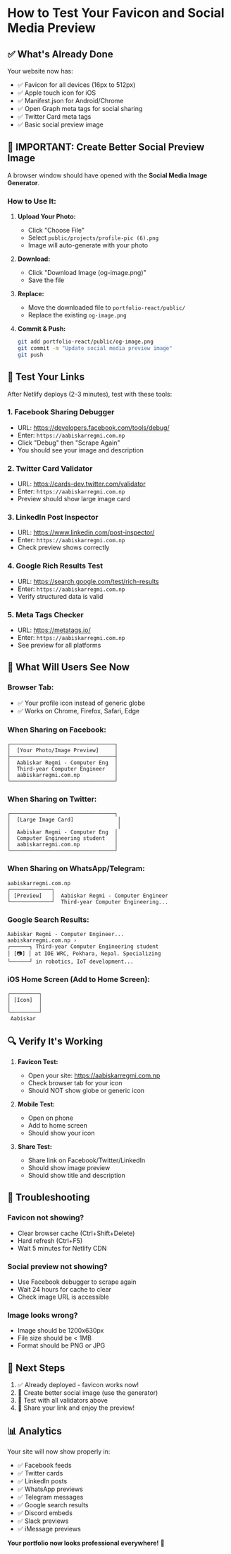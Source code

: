 # How to Test Your Favicon and Social Media Preview

## ✅ What's Already Done

Your website now has:
- ✅ Favicon for all devices (16px to 512px)
- ✅ Apple touch icon for iOS
- ✅ Manifest.json for Android/Chrome
- ✅ Open Graph meta tags for social sharing
- ✅ Twitter Card meta tags
- ✅ Basic social preview image

## 🎨 IMPORTANT: Create Better Social Preview Image

A browser window should have opened with the **Social Media Image Generator**. 

### How to Use It:

1. **Upload Your Photo:**
   - Click "Choose File" 
   - Select `public/projects/profile-pic (6).png`
   - Image will auto-generate with your photo

2. **Download:**
   - Click "Download Image (og-image.png)"
   - Save the file

3. **Replace:**
   - Move the downloaded file to `portfolio-react/public/`
   - Replace the existing `og-image.png`

4. **Commit & Push:**
   ```bash
   git add portfolio-react/public/og-image.png
   git commit -m "Update social media preview image"
   git push
   ```

## 🧪 Test Your Links

After Netlify deploys (2-3 minutes), test with these tools:

### 1. Facebook Sharing Debugger
- URL: https://developers.facebook.com/tools/debug/
- Enter: `https://aabiskarregmi.com.np`
- Click "Debug" then "Scrape Again"
- You should see your image and description

### 2. Twitter Card Validator
- URL: https://cards-dev.twitter.com/validator
- Enter: `https://aabiskarregmi.com.np`
- Preview should show large image card

### 3. LinkedIn Post Inspector
- URL: https://www.linkedin.com/post-inspector/
- Enter: `https://aabiskarregmi.com.np`
- Check preview shows correctly

### 4. Google Rich Results Test
- URL: https://search.google.com/test/rich-results
- Enter: `https://aabiskarregmi.com.np`
- Verify structured data is valid

### 5. Meta Tags Checker
- URL: https://metatags.io/
- Enter: `https://aabiskarregmi.com.np`
- See preview for all platforms

## 📱 What Will Users See Now

### Browser Tab:
- ✅ Your profile icon instead of generic globe
- ✅ Works on Chrome, Firefox, Safari, Edge

### When Sharing on Facebook:
```
┌─────────────────────────────────┐
│  [Your Photo/Image Preview]     │
├─────────────────────────────────┤
│  Aabiskar Regmi - Computer Eng  │
│  Third-year Computer Engineer   │
│  aabiskarregmi.com.np           │
└─────────────────────────────────┘
```

### When Sharing on Twitter:
```
┌─────────────────────────────────┐
│  [Large Image Card]              │
│                                  │
│  Aabiskar Regmi - Computer Eng  │
│  Computer Engineering student   │
│  aabiskarregmi.com.np           │
└─────────────────────────────────┘
```

### When Sharing on WhatsApp/Telegram:
```
aabiskarregmi.com.np
┌─────────────┐
│ [Preview]   │  Aabiskar Regmi - Computer Engineer
└─────────────┘  Third-year Computer Engineering...
```

### Google Search Results:
```
Aabiskar Regmi - Computer Engineer...
aabiskarregmi.com.np ›
┌──────┐ Third-year Computer Engineering student
│ [📷] │ at IOE WRC, Pokhara, Nepal. Specializing
└──────┘ in robotics, IoT development...
```

### iOS Home Screen (Add to Home Screen):
```
┌─────────┐
│ [Icon]  │
│         │
└─────────┘
 Aabiskar
```

## 🔍 Verify It's Working

1. **Favicon Test:**
   - Open your site: https://aabiskarregmi.com.np
   - Check browser tab for your icon
   - Should NOT show globe or generic icon

2. **Mobile Test:**
   - Open on phone
   - Add to home screen
   - Should show your icon

3. **Share Test:**
   - Share link on Facebook/Twitter/LinkedIn
   - Should show image preview
   - Should show title and description

## 🐛 Troubleshooting

### Favicon not showing?
- Clear browser cache (Ctrl+Shift+Delete)
- Hard refresh (Ctrl+F5)
- Wait 5 minutes for Netlify CDN

### Social preview not showing?
- Use Facebook debugger to scrape again
- Wait 24 hours for cache to clear
- Check image URL is accessible

### Image looks wrong?
- Image should be 1200x630px
- File size should be < 1MB
- Format should be PNG or JPG

## 🎯 Next Steps

1. ✅ Already deployed - favicon works now!
2. 🎨 Create better social image (use the generator)
3. 🧪 Test with all validators above
4. 📱 Share your link and enjoy the preview!

## 📊 Analytics

Your site will now show properly in:
- ✅ Facebook feeds
- ✅ Twitter cards  
- ✅ LinkedIn posts
- ✅ WhatsApp previews
- ✅ Telegram messages
- ✅ Google search results
- ✅ Discord embeds
- ✅ Slack previews
- ✅ iMessage previews

**Your portfolio now looks professional everywhere!** 🎉
